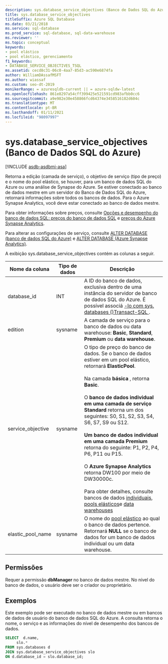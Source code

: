```yaml
---
description: sys.database_service_objectives (Banco de Dados SQL do Azure)
title: sys.database_service_objectives
titleSuffix: Azure SQL Database
ms.date: 03/21/2018
ms.service: sql-database
ms.prod_service: sql-database, sql-data-warehouse
ms.reviewer: ''
ms.topic: conceptual
keywords:
- pool elástico
- pool elástico, gerenciamento
f1_keywords:
- DATABASE_SERVICE_OBJECTIVES_TSQL
ms.assetid: cecd8c31-06c0-4aa7-85d3-ac590e6874fa
author: WilliamDAssafMSFT
ms.author: wiassaf
ms.custom: seo-dt-2019
monikerRange: = azuresqldb-current || = azure-sqldw-latest
ms.openlocfilehash: 861e8297a54cff399425e521591cd983afbb0cc6
ms.sourcegitcommit: a9e982e30e458866fcd64374e3458516182d604c
ms.translationtype: MT
ms.contentlocale: pt-BR
ms.lasthandoff: 01/11/2021
ms.locfileid: "98097997"
---
```

# <a name="sysdatabase_service_objectives-azure-sql-database"></a>sys.database_service_objectives (Banco de Dados SQL do Azure)
[!INCLUDE [asdb-asdbmi-asa](../../includes/applies-to-version/asdb-asdbmi-asa.md)]

Retorna a edição (camada de serviço), o objetivo de serviço (tipo de preço) e o nome do pool elástico, se houver, para um banco de dados SQL do Azure ou uma análise de Synapse do Azure. Se estiver conectado ao banco de dados mestre em um servidor do Banco de Dados SQL do Azure, retornará informações sobre todos os bancos de dados. Para o Azure Synapse Analytics, você deve estar conectado ao banco de dados mestre.  
  
  
 Para obter informações sobre preços, consulte [Opções e desempenho do banco de dados SQL: preços do banco de dados SQL](https://azure.microsoft.com/pricing/details/sql-database/) e [preços do Azure Synapse Analytics](https://azure.microsoft.com/pricing/details/sql-data-warehouse/).  
  
 Para alterar as configurações de serviço, consulte [ALTER DATABASE (banco de dados SQL do Azure)](../../t-sql/statements/alter-database-transact-sql.md) e [ALTER DATABASE (Azure Synapse Analytics)](../../t-sql/statements/alter-database-transact-sql.md?view=azure-sqldw-latest&preserve-view=true).  
  
 A exibição sys.database_service_objectives contém as colunas a seguir.  
  
|Nome da coluna|Tipo de dados|Descrição|  
|-----------------|---------------|-----------------|  
|database_id|INT|A ID do banco de dados, exclusiva dentro de uma instância do servidor de banco de dados SQL do Azure. É possível associá [-lo com sys. databases &#40;&#41;Transact-SQL ](../../relational-databases/system-catalog-views/sys-databases-transact-sql.md).|  
|edition|sysname|A camada de serviço para o banco de dados ou data warehouse: **Basic**, **Standard**, **Premium** ou **data warehouse**.|  
|service_objective|sysname|O tipo de preço do banco de dados. Se o banco de dados estiver em um pool elástico, retornará **ElasticPool**.<br /><br /> Na camada **básica** , retorna **Basic**.<br /><br /> O **banco de dados individual em uma camada de serviço Standard** retorna um dos seguintes: S0, S1, S2, S3, S4, S6, S7, S9 ou S12.<br /><br /> **Um banco de dados individual em uma camada Premium** retorna do seguinte: P1, P2, P4, P6, P11 ou P15.<br /><br /> O **Azure Synapse Analytics** retorna DW100 por meio de DW30000c.<br /><br /> Para obter detalhes, consulte bancos de dados [individuais](/azure/sql-database/sql-database-dtu-resource-limits-single-databases/), [pools elásticos](/azure/sql-database/sql-database-dtu-resource-limits-elastic-pools/)e [data warehouses](/azure/sql-data-warehouse/what-is-a-data-warehouse-unit-dwu-cdwu/)|  
|elastic_pool_name|sysname|O nome do [pool elástico](/azure/azure-sql/database/elastic-pool-overview) ao qual o banco de dados pertence. Retornará **NULL** se o banco de dados for um banco de dados individual ou um data warehouse.|  
  
## <a name="permissions"></a>Permissões  
 Requer a permissão **dbManager** no banco de dados mestre.  No nível do banco de dados, o usuário deve ser o criador ou proprietário.  
  
## <a name="examples"></a>Exemplos  
 Este exemplo pode ser executado no banco de dados mestre ou em bancos de dados de usuário do banco de dados SQL do Azure. A consulta retorna o nome, o serviço e as informações do nível de desempenho dos bancos de dados.  
  
```sql  
SELECT  d.name,   
     slo.*    
FROM sys.databases d   
JOIN sys.database_service_objectives slo    
ON d.database_id = slo.database_id;  
  
```  
  
